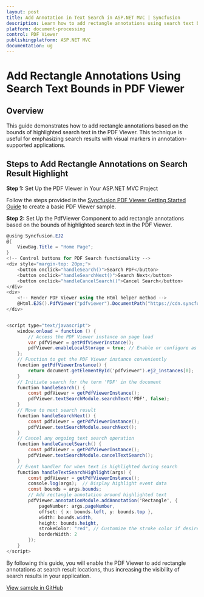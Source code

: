```yaml
---
layout: post
title: Add Annotation in Text Search in ASP.NET MVC | Syncfusion
description: Learn how to add rectangle annotations using search text bounds in ASP.NET MVC PDF Viewer component of Syncfusion Essential JS 2 and more.
platform: document-processing
control: PDF Viewer
publishingplatform: ASP.NET MVC
documentation: ug
---
```


# Add Rectangle Annotations Using Search Text Bounds in PDF Viewer

## Overview

This guide demonstrates how to add rectangle annotations based on the bounds of highlighted search text in the PDF Viewer. This technique is useful for emphasizing search results with visual markers in annotation-supported applications.

## Steps to Add Rectangle Annotations on Search Result Highlight

**Step 1:** Set Up the PDF Viewer in Your ASP.NET MVC Project

Follow the steps provided in the [Syncfusion PDF Viewer Getting Started Guide](https://help.syncfusion.com/document-processing/pdf/pdf-viewer/asp-net-mvc/getting-started/) to create a basic PDF Viewer sample.

**Step 2:** Set Up the PdfViewer Component to add rectangle annotations based on the bounds of highlighted search text in the PDF Viewer.

```cs
@using Syncfusion.EJ2
@{
    ViewBag.Title = "Home Page";
}
<!-- Control buttons for PDF Search functionality -->
<div style="margin-top: 20px;">
    <button onclick="handleSearch()">Search PDF</button>
    <button onclick="handleSearchNext()">Search Next</button>
    <button onclick="handleCancelSearch()">Cancel Search</button>
</div>
<div>
    <!-- Render PDF Viewer using the Html helper method -->
    @Html.EJS().PdfViewer("pdfviewer").DocumentPath("https://cdn.syncfusion.com/content/pdf/pdf-succinctly.pdf").TextSearchHighlight("handleTextSearchHighlight").Render()
</div>


<script type="text/javascript">
    window.onload = function () {
        // Access the PDF Viewer instance on page load
        var pdfViewer = getPdfViewerInstance();
        pdfViewer.enableLocalStorage = true; // Enable or configure as needed
    };
    // Function to get the PDF Viewer instance conveniently
    function getPdfViewerInstance() {
        return document.getElementById('pdfviewer').ej2_instances[0];
    }
    // Initiate search for the term 'PDF' in the document
    function handleSearch() {
        const pdfViewer = getPdfViewerInstance();
        pdfViewer.textSearchModule.searchText('PDF', false);
    }
    // Move to next search result
    function handleSearchNext() {
        const pdfViewer = getPdfViewerInstance();
        pdfViewer.textSearchModule.searchNext();
    }
    // Cancel any ongoing text search operation
    function handleCancelSearch() {
        const pdfViewer = getPdfViewerInstance();
        pdfViewer.textSearchModule.cancelTextSearch();
    }
    // Event handler for when text is highlighted during search
    function handleTextSearchHighlight(args) {
        const pdfViewer = getPdfViewerInstance();
        console.log(args);  // Display highlight event data
        const bounds = args.bounds;
        // Add rectangle annotation around highlighted text
        pdfViewer.annotationModule.addAnnotation('Rectangle', {
            pageNumber: args.pageNumber,
            offset: { x: bounds.left, y: bounds.top },
            width: bounds.width,
            height: bounds.height,
            strokeColor: "red", // Customize the stroke color if desired
            borderWidth: 2
        });
    }
</script>
```

By following this guide, you will enable the PDF Viewer to add rectangle annotations at search result locations, thus increasing the visibility of search results in your application.

[View sample in GitHub](https://github.com/SyncfusionExamples/mvc-pdf-viewer-examples/tree/master/How%20to)